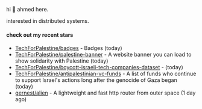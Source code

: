 hi 👋 ahmed here.

interested in distributed systems.

#### check out my recent stars

- [TechForPalestine/badges](https://github.com/TechForPalestine/badges) - Badges (today)
- [TechForPalestine/palestine-banner](https://github.com/TechForPalestine/palestine-banner) - A website banner you can load to show solidarity with Palestine (today)
- [TechForPalestine/boycott-israeli-tech-companies-dataset](https://github.com/TechForPalestine/boycott-israeli-tech-companies-dataset) -  (today)
- [TechForPalestine/antipalestinian-vc-funds](https://github.com/TechForPalestine/antipalestinian-vc-funds) - A list of funds who continue to support Israel&#39;s actions long after the genocide of Gaza began (today)
- [gernest/alien](https://github.com/gernest/alien) - A lightweight and  fast http router from outer space (1 day ago)

